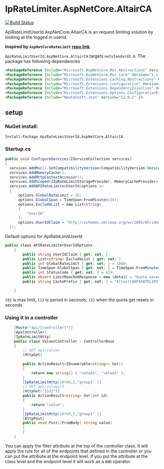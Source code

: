# IpRateLimiter.AspNetCore.AltairCA
[![Build Status](https://jenkins.altairsl.us/buildStatus/icon?job=IPRateLimit%2FPublish)](https://jenkins.altairsl.us/job/IPRateLimit/job/Publish/)

ApiRateLimitUserId.AspNetCore.AltairCA is an request limiting solution by looking at the logged in userid. 

**Inspired by `AspNetCoreRateLimit` [repo link](https://github.com/stefanprodan/AspNetCoreRateLimit)**


`ApiRateLimitUserId.AspNetCore.AltairCA` targets `netstandard2.0`. The package has following dependencies

```xml
<PackageReference Include="Microsoft.AspNetCore.Mvc.Abstractions" Version="1.1.3" />
<PackageReference Include="Microsoft.AspNetCore.Mvc.Core" Version="1.1.3" />
<PackageReference Include="Microsoft.Extensions.Caching.Abstractions" Version="1.1.0" />
<PackageReference Include="Microsoft.Extensions.Configuration" Version="2.2.0" />
<PackageReference Include="Microsoft.Extensions.DependencyInjection" Version="2.2.0" />
<PackageReference Include="Microsoft.Extensions.Options.ConfigurationExtensions" Version="2.2.0" />
<PackageReference Include="Newtonsoft.Json" Version="12.0.2" />
```

## setup

### NuGet install:

`Install-Package ApiRateLimitUserId.AspNetCore.AltairCA`

### Startup.cs

```c#
public void ConfigureServices(IServiceCollection services)
{
  services.AddMvc().SetCompatibilityVersion(CompatibilityVersion.Version_2_2);
  services.AddMemoryCache();
  services.AddHttpContextAccessor();
  services.AddScoped<IIpRateLimitStorageProvider, MemoryCacheProvider>();
  services.AddAPIRateLimiterUserId(options =>
  {
      options.GlobalRateLimit = 10;
      options.GlobalSpan = TimeSpan.FromMinutes(30);
      options.ExcludeList = new List<string>
      {
          "UserID"
      };
      options.UserIdClaim = "http://schemas.xmlsoap.org/ws/2005/05/identity/claims/nameidentifier";
  });
```

Default options for ApiRateLimitUserId

```c#
public class APIRateLimiterUserIdOptions
    {
        public string UserIdClaim { get; set; }
        public List<string> ExcludeList { get; set; }
        public int GlobalRateLimit { get; set; } = 1000;
        public TimeSpan GlobalSpan { get; set; } = TimeSpan.FromMinutes(30);
        public int StatusCode { get; set; } = 429;
        public object LimitReachedResponse = new {detail = "Quota exceeded. Maximum allowed: {0} per {1}. Please try again in {2} second(s)." };
        public string CachePrefix { get; set; } = "AltairCAAPIRATELIMIT";

    }
```
`{0}` is max limit, `{1}` is period in seconds, `{2}` when the quota get resets in seconds


### Using it in a controller

```c#
    [Route("api/[controller]")]
    [ApiController]
    [IpRateLimitHttp]
    public class ValuesController : ControllerBase
    {
        // GET api/values
        [HttpGet]
        
        public ActionResult<IEnumerable<string>> Get()
        {
            return new string[] { "value1", "value2" };
        }
        [IpRateLimitHttp(10*60,2,"group1" )]
        // GET api/values/5
        [HttpGet("{id}")]
        public ActionResult<string> Get(int id)
        {
            return "value";
        }
        [IpRateLimitHttp(10*60,2,"group1" )]
        [HttpPost]
        public void Post([FromBody] string value)
        {
        }
    }
```

You can apply the filter attribute at the top of the controller class. It will apply the rule for all of the endpoints that defined in the controller or you can put the attribute at the endpoint level. If you put the attribute at the class level and the endpoint level it will work as a `AND` operator.

